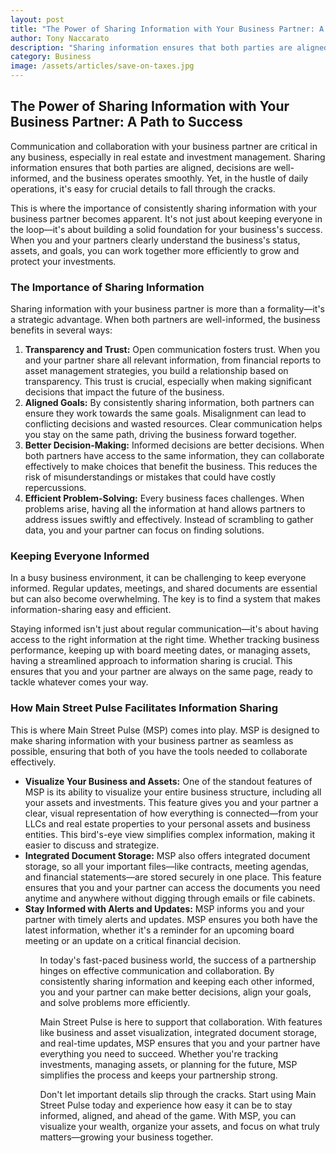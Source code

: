 ```yaml
---
layout: post
title: "The Power of Sharing Information with Your Business Partner: A Path to Success"
author: Tony Naccarato
description: "Sharing information ensures that both parties are aligned, decisions are well-informed, and the business operates smoothly."
category: Business
image: /assets/articles/save-on-taxes.jpg
---
```

<h2>The Power of Sharing Information with Your Business Partner: A Path to Success</h2>

Communication and collaboration with your business partner are critical in any business, especially in real estate and investment management. Sharing information ensures that both parties are aligned, decisions are well-informed, and the business operates smoothly. Yet, in the hustle of daily operations, it's easy for crucial details to fall through the cracks. 

This is where the importance of consistently sharing information with your business partner becomes apparent. It's not just about keeping everyone in the loop—it's about building a solid foundation for your business's success. When you and your partners clearly understand the business's status, assets, and goals, you can work together more efficiently to grow and protect your investments.

<h3>The Importance of Sharing Information</h3>

Sharing information with your business partner is more than a formality—it's a strategic advantage. When both partners are well-informed, the business benefits in several ways:

<ol>
  <li>
  <strong>Transparency and Trust:</strong> Open communication fosters trust. When you and your partner share all relevant information, from financial reports to asset management strategies, you build a relationship based on transparency. This trust is crucial, especially when making significant decisions that impact the future of the business.
  </li>
  <li>
  <strong>Aligned Goals:</strong> By consistently sharing information, both partners can ensure they work towards the same goals. Misalignment can lead to conflicting decisions and wasted resources. Clear communication helps you stay on the same path, driving the business forward together.
  
  </li>
  <li>
  <strong>Better Decision-Making:</strong> Informed decisions are better decisions. When both partners have access to the same information, they can collaborate effectively to make choices that benefit the business. This reduces the risk of misunderstandings or mistakes that could have costly repercussions.
  
  </li>
  <li>
  <strong>Efficient Problem-Solving:</strong> Every business faces challenges. When problems arise, having all the information at hand allows partners to address issues swiftly and effectively. Instead of scrambling to gather data, you and your partner can focus on finding solutions.
  
  </li>
</ol>
<h3>Keeping Everyone Informed</h3>

In a busy business environment, it can be challenging to keep everyone informed. Regular updates, meetings, and shared documents are essential but can also become overwhelming. The key is to find a system that makes information-sharing easy and efficient.

Staying informed isn't just about regular communication—it's about having access to the right information at the right time. Whether tracking business performance, keeping up with board meeting dates, or managing assets, having a streamlined approach to information sharing is crucial. This ensures that you and your partner are always on the same page, ready to tackle whatever comes your way.

<h3>How Main Street Pulse Facilitates Information Sharing</h3>

This is where Main Street Pulse (MSP) comes into play. MSP is designed to make sharing information with your business partner as seamless as possible, ensuring that both of you have the tools needed to collaborate effectively.

<ul>
  <li>
<strong>Visualize Your Business and Assets:</strong> One of the standout features of MSP is its ability to visualize your entire business structure, including all your assets and investments. This feature gives you and your partner a clear, visual representation of how everything is connected—from your LLCs and real estate properties to your personal assets and business entities. This bird's-eye view simplifies complex information, making it easier to discuss and strategize.
</li>
  <li>
<strong>Integrated Document Storage:</strong> MSP also offers integrated document storage, so all your important files—like contracts, meeting agendas, and financial statements—are stored securely in one place. This feature ensures that you and your partner can access the documents you need anytime and anywhere without digging through emails or file cabinets.
</li>
  <li>
<strong>Stay Informed with Alerts and Updates:</strong> MSP informs you and your partner with timely alerts and updates. MSP ensures you both have the latest information, whether it's a reminder for an upcoming board meeting or an update on a critical financial decision.
</li>
<ul>
In today's fast-paced business world, the success of a partnership hinges on effective communication and collaboration. By consistently sharing information and keeping each other informed, you and your partner can make better decisions, align your goals, and solve problems more efficiently.

Main Street Pulse is here to support that collaboration. With features like business and asset visualization, integrated document storage, and real-time updates, MSP ensures that you and your partner have everything you need to succeed. Whether you're tracking investments, managing assets, or planning for the future, MSP simplifies the process and keeps your partnership strong.

Don't let important details slip through the cracks. Start using Main Street Pulse today and experience how easy it can be to stay informed, aligned, and ahead of the game. With MSP, you can visualize your wealth, organize your assets, and focus on what truly matters—growing your business together.
